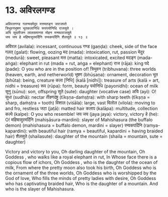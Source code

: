 # 13. अविरलगण्ड
```
अविरलगण्ड गलन्मदमेदुर मत्तमतङ्ग जराजपते
त्रिभुवनभुषण भूतकलानिधि रूपपयोनिधि राजसुते ।
अयि सुदतीजन लालसमानस मोहन मन्मथराजसुते
जय जय हे महिषासुरमर्दिनि रम्यकपर्दिनि शैलसुते ॥ १३ ॥
```

अविरल (avilala): incessant, continuous
गण्ड (gaṇḍa): cheek, side of the face
गलत् (galat): flowing, oozing
मद (mada): intoxication, rut, passion
मेदुर (medurā): sweet, pleasant
मत्त (matta): intoxicated, excited
मदङ्ग (mada-aṅga): elephant in rut (mada = rut, aṅga = elephant)
राज (rāja): king
पदे (pade): O you who are in the position of!
त्रिभुवन (tribhuvana): three worlds (heaven, earth, and netherworld)
भूषण (bhūṣaṇa): ornament, decoration
भूत (bhūta): being, creature
कला [निधि] (kalā [nidhi]): treasure of arts (kalā = art, nidhi = treasure)
रूप (rūpa): form, beauty
पयोनिधि (payonidhi): ocean of milk
सूनु (sūnu): son, offspring
सुते (sute): daughter (vocative case)
अयि (ayi): O!
सुधा (sudhā): nectar
तीक्ष्णदंष्ट्र (tīkṣṇa-daṁṣṭra): with sharp teeth (tīkṣṇa = sharp, daṁṣṭra = tooth)
विशाल (viśāla): large, vast
विलोल (vilola): moving to and fro, restless
जटा (jaṭā): matted hair
कलाप (kalāpa): multitude, collection
कल्पे (kalpe): O you who resemble!
जय जय (jaya jaya): victory, victory
हे (he): O!
महिषासुरमर्दिनि (mahiṣāsura-mardini): slayer of Mahishasura (the buffalo demon) (mahishasura = buffalo demon, mardini = slayer)
रम्यकपर्दिनि (ramya-kapardini): with beautiful hair (ramya = beautiful, kapardini = having braided hair)
शैलसुते (shailasute): daughter of the mountain (shaila = mountain, sute = daughter)

Victory and victory to you,
Oh darling daughter of the mountain,
Oh Goddess , who walks like a royal elephant in rut,
In Whose face there is a copious flow of ichors,
Oh Goddess , who is the daughter of the ocean of milk,
From where the pretty moon also took his birth,
Oh Goddess who is the ornament of the three worlds,
Oh Goddess who is worshipped by the God of love,
Who fills the minds of pretty ladies with desire,
Oh Goddess who has captivating braided hair,
Who is the daughter of a mountain.
And who is the slayer of Mahishasura.
